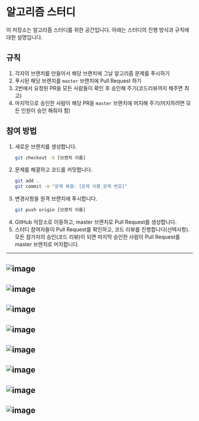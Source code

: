 # 알고리즘 스터디

이 저장소는 알고리즘 스터디를 위한 공간입니다. 아래는 스터디의 진행 방식과 규칙에 대한 설명입니다.

## 규칙

1. 각자의 브랜치를 만들어서 해당 브랜치에 그날 알고리즘 문제를 푸시하기
2. 푸시된 해당 브랜치를 `master` 브랜치에 Pull Request 하기
3. 2번에서 요청된 PR을 모든 사람들이 확인 후 승인해 주기(코드리뷰까지 해주면 최고)
4. 마지막으로 승인한 사람이 해당 PR을 `master` 브랜치에 머지해 주기(머지하려면 모든 인원이 승인 해줘야 함)

## 참여 방법
1. 새로운 브랜치를 생성합니다.
    ```bash
    git checkout -b [브랜치 이름]
2. 문제를 해결하고 코드를 커밋합니다.
    ```bash
    git add .
    git commit -m "문제 해결: [문제 이름_문제 번호]"
3. 변경사항을 원격 브랜치에 푸시합니다.
    ```bash
    git push origin [브랜치 이름]
4. GitHub 저장소로 이동하고, master 브랜치로 Pull Request를 생성합니다.
5. 스터디 참여자들이 Pull Request를 확인하고, 코드 리뷰를 진행합니다(선택사항).
모든 참가자의 승인(코드 리뷰)이 되면 마지막 승인한 사람이 Pull Request를 master 브랜치로 머지합니다.
---------
![image](https://github.com/osy9536/ssafy_algo_study/assets/76714304/82bfdb1e-a19b-4637-b1f6-58a8aba06e55)
---
![image](https://github.com/osy9536/ssafy_algo_study/assets/76714304/c0f14055-2b89-4903-9535-d4a2b25c8903)
---
![image](https://github.com/osy9536/ssafy_algo_study/assets/76714304/4107edc6-77d6-4194-8b09-813eea9e8de3)
---
![image](https://github.com/osy9536/ssafy_algo_study/assets/76714304/412ed7e4-e73b-48ce-b661-72147bf271da)
---
![image](https://github.com/osy9536/ssafy_algo_study/assets/76714304/b5e31246-ac1b-499a-bc38-eb6bcb5c3305)
---
![image](https://github.com/osy9536/ssafy_algo_study/assets/76714304/ed22970c-f333-4ea7-a7a2-cf9c62f2f1f7)
---
![image](https://github.com/osy9536/ssafy_algo_study/assets/76714304/1800e295-83e0-4307-b957-241b97368d98)
---
![image](https://github.com/osy9536/ssafy_algo_study/assets/76714304/dd12cada-4116-4565-9696-8c7a11e77e13)
---
